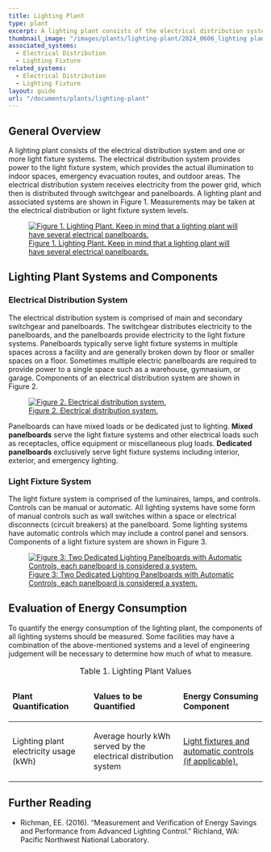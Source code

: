 ```yaml
---
title: Lighting Plant
type: plant
excerpt: A lighting plant consists of the electrical distribution system and one or more light fixture systems.
thumbnail_image: "/images/plants/lighting-plant/2024_0606_lighting plant_thumbnail_RESIZED-01.jpg"
associated_systems:
  - Electrical Distribution
  - Lighting Fixture
related_systems:
  - Electrical Distribution
  - Lighting Fixture
layout: guide
url: "/documents/plants/lighting-plant"
---
```


## General Overview

A lighting plant consists of the electrical distribution system and one or more light fixture systems. The electrical distribution system provides power to the light fixture system, which provides the actual illumination to indoor spaces, emergency evacuation routes, and outdoor areas. The electrical distribution system receives electricity from the power grid, which then is distributed through switchgear and panelboards. A lighting plant and associated systems are shown in Figure 1. Measurements may be taken at the electrical distribution or light fixture system levels.

<a href="/images/plants/lighting-plant/2024_0425_LIGHTING plant_figure 1 updated.jpg">
    <figure class="figure mb-4 mt-3">
        <img src="/images/plants/lighting-plant/2024_0425_LIGHTING plant_figure 1 updated.jpg" class="figure-img img-fluid rounded" alt="Figure 1. Lighting Plant. Keep in mind that a lighting plant will have several electrical panelboards.">
        <figcaption class="figure-caption text-left">Figure 1. Lighting Plant. Keep in mind that a lighting plant will have several electrical panelboards.</figcaption>
    </figure>
</a>

## Lighting Plant Systems and Components

### Electrical Distribution System

The electrical distribution system is comprised of main and secondary switchgear and panelboards. The switchgear distributes electricity to the panelboards, and the panelboards provide electricity to the light fixture systems. Panelboards typically serve light fixture systems in multiple spaces across a facility and are generally broken down by floor or smaller spaces on a floor. Sometimes multiple electric panelboards are required to provide power to a single space such as a warehouse, gymnasium, or garage. Components of an electrical distribution system are shown in Figure 2.

<a href="/images/plants/lighting-plant/2024_0503_LIGHTING plant_figure 2 updated.jpg">
    <figure class="figure mb-4 mt-3">
        <img src="/images/plants/lighting-plant/2024_0503_LIGHTING plant_figure 2 updated.jpg" class="figure-img img-fluid rounded" alt="Figure 2. Electrical distribution system.">
        <figcaption class="figure-caption text-left">Figure 2. Electrical distribution system.</figcaption>
    </figure>
</a>

Panelboards can have mixed loads or be dedicated just to lighting. <strong>Mixed panelboards</strong> serve the light fixture systems and other electrical loads such as receptacles, office equipment or miscellaneous plug loads. <strong>Dedicated panelboards</strong> exclusively serve light fixture systems including interior, exterior, and emergency lighting.

### Light Fixture System

The light fixture system is comprised of the luminaires, lamps, and controls. Controls can be manual or automatic. All lighting systems have some form of manual controls such as wall switches within a space or electrical disconnects (circuit breakers) at the panelboard. Some lighting systems have automatic controls which may include a control panel and sensors. Components of a light fixture system are shown in Figure 3.

<a href="/images/plants/lighting-plant/2024_0503_LIGHTING plant_figure 3 updated.jpg">
    <figure class="figure mb-4 mt-3">
        <img src="/images/plants/lighting-plant/2024_0503_LIGHTING plant_figure 3 updated.jpg" class="figure-img img-fluid rounded" alt="Figure 3: Two Dedicated Lighting Panelboards with Automatic Controls, each panelboard is considered a system.">
        <figcaption class="figure-caption text-left">Figure 3: Two Dedicated Lighting Panelboards with Automatic Controls, each panelboard is considered a system.</figcaption>
    </figure>
</a>

## Evaluation of Energy Consumption

To quantify the energy consumption of the lighting plant, the components of all lighting systems should be measured. Some facilities may have a combination of the above-mentioned systems and a level of engineering judgement will be necessary to determine how much of what to measure.

<table>
    <caption>Table 1. Lighting Plant Values</caption>
    <thead>
        <tr>
            <td>
                <p><strong>Plant Quantification</strong></p>
            </td>
            <td>
                <p><strong>Values to be Quantified</strong></p>
            </td>
            <td>
                <p><strong>Energy Consuming Component</strong></p>
            </td>
        </tr>
    <tbody>
        <tr>
            <td>
                <p>Lighting plant electricity usage (kWh)</p>
            </td>
            <td>
                <p>Average hourly kWh served by the electrical distribution system</p>
            </td>
            <td>
                <p><a href="/documents/systems/lighting-fixture">Light fixtures and automatic controls (if applicable).</a></p>
            </td>
        </tr>
    </tbody>
</table>

## Further Reading

- Richman, EE. (2016). “Measurement and Verification of Energy Savings and Performance from Advanced Lighting Control.” Richland, WA: Pacific Northwest National Laboratory.
